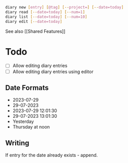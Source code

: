 ```sh
diary new [entry] [@tag] [--project=] [--date=today]
diary read [--date=today] [--num=1]
diary list [--date=today] [--num=10]
diary edit [--date=today]
```

See also [[Shared Features]]

# Todo
- [ ] Allow editing diary entries
- [ ] Allow editing diary entries using editor

## Date Formats
- 2023-07-29
- 29-07-2023
- 2023-07-29 12:01:30
- 29-07-2023 13:01:30
- Yesterday
- Thursday at noon

## Writing
If entry for the date already exists - append.